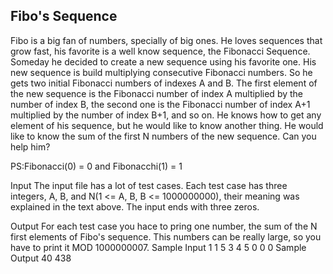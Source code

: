 ## Fibo's Sequence
Fibo is a big fan of numbers, specially of big ones. He loves sequences that grow fast, his favorite is a well know sequence, the Fibonacci Sequence. Someday he decided to create a new sequence using his favorite one. His new sequence is build multiplying consecutive Fibonacci numbers. So he gets two initial Fibonacci numbers of indexes A and B. The first element of the new sequence is the Fibonacci number of index A multiplied by the number of index B, the second one is the Fibonacci number of index A+1 multiplied by the number of index B+1, and so on. He knows how to get any element of his sequence, but he would like to know another thing. He would like to know the sum of the first N numbers of the new sequence. Can you help him?

PS:Fibonacci(0) = 0 and Fibonacchi(1) = 1

Input
The input file has a lot of test cases. Each test case has three integers, A, B, and N(1 <= A, B, B <= 1000000000), their meaning was explained in the text above. The input ends with three zeros.

Output
For each test case you hace to pring one number, the sum of the N first elements of Fibo's sequence. This numbers can be really large, so you have to print it MOD 1000000007.
Sample Input
1 1 5
3 4 5
0 0 0
Sample Output
40
438
